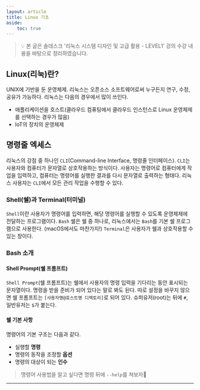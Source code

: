 ```yaml
---
layout: article
title: Linux 기초
aside:
    toc: true
---
```


> 💡 본 글은 솔데스크 '리눅스 시스템 디자인 및 고급 활용 - LEVEL1' 강의 수강 내용을 바탕으로 정리하였습니다.

## Linux(리눅)란?
UNIX에 기반을 둔 운영체제. 리눅스는 오픈소스 소프트웨어로써 누구든지 연구, 수정, 공유가 가능하다.
리눅스는 다음의 경우에서 많이 쓰인다.
+ 애플리케이션을 호스트(클라우드 컴퓨팅에서 클라우드 인스턴스로 Linux 운영체제를 선택하는 경우가 많음)
+ IoT의 장치의 운영체제


## 명령줄 엑세스
리눅스의 강점 중 하나인 `CLI`(Command-line Interface, 명령줄 인터페이스).
`CLI`는 사용자와 컴퓨터가 문자열로 상호작용하는 방식이다. 사용자는 명령어로 컴퓨터에게 작업을 입력하고, 컴퓨터는 명령어를 실행한 결과를 다시 문자열로 출력하는 형태다. 리눅스 사용자는 `CLI`에서 모든 관리 작업을 수행할 수 있다.

### Shell(쉘)과 Terminal(터미널)
`Shell`이란 사용자가 명령어를 입력하면, 해당 명령어를 실행할 수 있도록 운영체제에 전달하는 프로그램이다. `Bash` 쉘은 쉘 중 하나로, 리눅스에서는 `Bash`를 기본 쉘 프로그램으로 사용한다. (macOS에서도 마찬가지!)
`Terminal`은 사용자가 쉘과 상호작용할 수 있는 창이다.

### Bash 소개
#### Shell Prompt(쉘 프롬프트)
`Shell Prompt`(쉘 프롬프트)는 쉘에서 사용자의 명령 입력을 기다리는 동안 표시되는 문자열이다. 명령을 받을 준비가 되어 있다는 말로 봐도 된다.
따로 설정을 바꾸지 않으면 쉘 프롬프트는 `[사용자명@호스트명 디렉토리]`로 되어 있다. 슈퍼유저(root)는 뒤에 `#`, 일반유저는 `$`가 붙는다.

#### 쉘 기본 사항
명령어의 기본 구조는 다음과 같다.
+ 실행할 **명령**
+ 명령의 동작을 조정할 **옵션**
+ 명령의 대상이 되는 **인수**

> 명령어 사용법을 알고 싶다면 명령 뒤에 `--help`를 쳐보자🙌

<!--more-->

---
